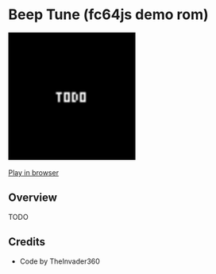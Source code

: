 # Beep Tune (fc64js demo rom)

[<img src="https://raw.githubusercontent.com/TheInvader360/fc64js/main/rom/demo/beep-tune/docs/demo.gif" width="256"/>](https://theinvader360.github.io/fc64js/rom/demo/beep-tune/)

[Play in browser](https://theinvader360.github.io/fc64js/rom/demo/beep-tune/)

## Overview

TODO

## Credits

* Code by TheInvader360
